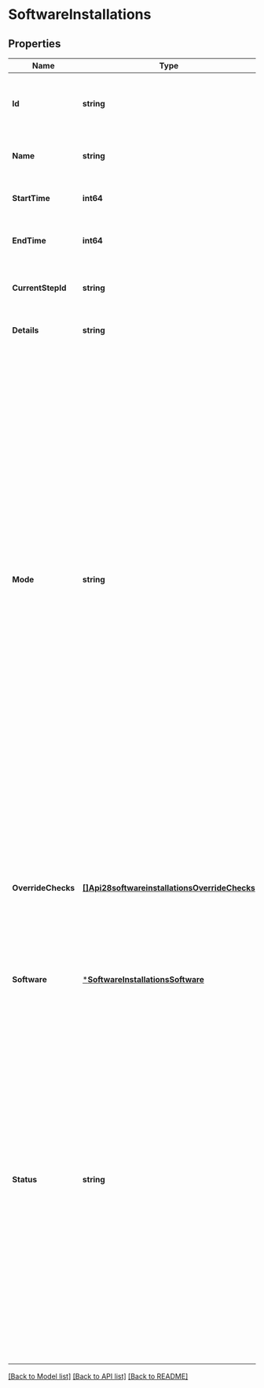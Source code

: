 # SoftwareInstallations

## Properties
Name | Type | Description | Notes
------------ | ------------- | ------------- | -------------
**Id** | **string** | A globally unique, system-generated ID. The ID cannot be modified. | [optional] [default to null]
**Name** | **string** | Name of the resource. The name cannot be modified. | [optional] [default to null]
**StartTime** | **int64** | Start time in milliseconds since the UNIX epoch. | [optional] [default to null]
**EndTime** | **int64** | End time in milliseconds since the UNIX epoch. | [optional] [default to null]
**CurrentStepId** | **string** | The &#x60;id&#x60; of the current step, or &#x60;null&#x60; if the upgrade is not active. | [optional] [default to null]
**Details** | **string** | The detailed reason for the &#x60;status&#x60;. | [optional] [default to null]
**Mode** | **string** | Mode that the upgrade is in. Valid values are &#x60;check-only&#x60;, &#x60;interactive&#x60;, &#x60;semi-interactive&#x60;, and &#x60;one-click&#x60;. In &#x60;check-only&#x60; mode, the upgrade only runs pre-upgrade checks and returns. In &#x60;interactive&#x60; mode, the upgrade process pauses at several points, at which users must enter certain commands to proceed. In &#x60;semi-interactive&#x60; mode, the upgrade pauses if there are any upgrade check failures, and functions like &#x60;one-click&#x60; mode otherwise. In &#x60;one-click&#x60; mode, the upgrade proceeds automatically without pausing. | [optional] [default to null]
**OverrideChecks** | [**[]Api28softwareinstallationsOverrideChecks**](api2.8softwareinstallations_override_checks.md) | A list of upgrade checks whose failure is overridden during the upgrade. If any optional &#x60;args&#x60; are provided, they are validated later when the corresponding check script runs. | [optional] [default to null]
**Software** | [***SoftwareInstallationsSoftware**](SoftwareInstallations_software.md) |  | [optional] [default to null]
**Status** | **string** | Status of the upgrade. Valid values are &#x60;installing&#x60;, &#x60;paused&#x60;, &#x60;aborting&#x60;, &#x60;aborted&#x60;, and &#x60;finished&#x60;. A status of &#x60;installing&#x60; indicates that the upgrade is running. A status of &#x60;paused&#x60; indicates that the upgrade is paused and waiting for user input. A status of &#x60;aborting&#x60; indicates that the upgrade is being aborted. A status of &#x60;aborted&#x60; indicates that the upgrade has stopped due to an abort. A status of &#x60;finished&#x60; indicates that the upgrade has finished successfully. | [optional] [default to null]

[[Back to Model list]](../README.md#documentation-for-models) [[Back to API list]](../README.md#documentation-for-api-endpoints) [[Back to README]](../README.md)

